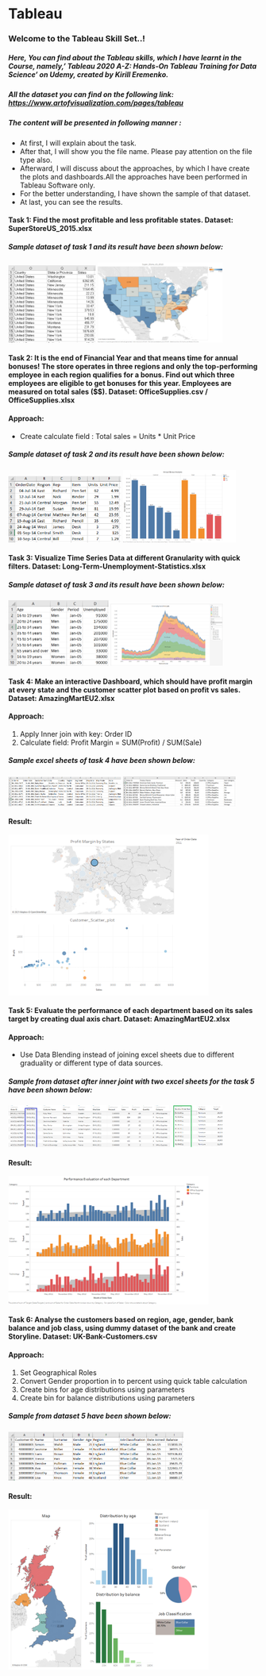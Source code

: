 # Tableau

### Welcome to the Tableau Skill Set..!

##### Here, You can find about the Tableau skills, which I have learnt in the Course, namely,’ Tableau 2020 A-Z: Hands-On Tableau Training for Data Science’ on Udemy, created by Kirill Eremenko. 
##### All the dataset you can find on the following link: https://www.artofvisualization.com/pages/tableau

##### The content will be presented in following manner : 
- At first, I will explain about the task.
- After that, I will show you the file name. Please pay attention on the file type also.
- Afterward, I will discuss about the approaches, by which I have create the plots and dashboards.All the approaches have been performed in Tableau Software only.
- For the better understanding, I have shown the sample of that dataset.
- At last, you can see the results.

#### Task 1: Find the most profitable and less profitable states.              Dataset: SuperStoreUS_2015.xlsx
##### Sample dataset of task 1 and its result have been shown below:
<p float="left">
  <img src="/Tableau_images/Image_1.png" width="35%" height= "35%" alt= "Sample_Dataset" />
  <img src="/Tableau_images/Image_2.png" width="50%" height= "50%" alt= "Results" />
</p>

#### Task 2: It is the end of Financial Year and that means time for annual bonuses! The store operates in three regions and only the top-performing employee in each region qualifies for a bonus. Find out which three employees are eligible to get bonuses for this year. Employees are measured on total sales ($$).           Dataset:  OfficeSupplies.csv / OfficeSupplies.xlsx
#### Approach:    
- Create calculate field : Total sales = Units * Unit Price
##### Sample dataset of task 2 and its result have been shown below:
<p float="left">
  <img src="/Tableau_images/Image_3.png" width="45%" height= "45%" alt= "Sample_Dataset" />
  <img src="/Tableau_images/Image_4.png" width="45%" height= "45%" alt= "Results" />
</p>

#### Task 3: Visualize Time Series Data at different Granularity with quick filters.            Dataset:  Long-Term-Unemployment-Statistics.xlsx
##### Sample dataset of task 3 and its result have been shown below:
<p float="left">
  <img src="/Tableau_images/Image_5.png" width="40%" height= "40%" alt= "Sample_Dataset" />
  <img src="/Tableau_images/Image_6.png" width="45%" height= "45%" alt= "Results" />
</p>

#### Task 4: Make an interactive Dashboard, which should have profit margin at every state and the customer scatter plot based on profit vs sales.            Dataset: AmazingMartEU2.xlsx
#### Approach:    
1. Apply Inner join with key: Order ID
2. Calculate field: Profit Margin = SUM(Profit) / SUM(Sale)

##### Sample excel sheets of task 4 have been shown below:
<p float="left">
  <img src="/Tableau_images/Image_7.png" width="45%" height= "45%" alt= "Sample_Dataset" />
  <img src="/Tableau_images/Image_8.png" width="45%" height= "45%" alt= "Results" />
</p>

#### Result:
<p float="left">
  <img src="/Tableau_images/Image_9.png" width="80%" height= "80%" alt= "Results" />
</p>

#### Task 5: Evaluate the performance of each department based on its sales target by creating dual axis chart.            Dataset:  AmazingMartEU2.xlsx
#### Approach:    
- 	Use Data Blending instead of joining excel sheets due to different graduality or different type of data sources.
##### Sample from dataset after inner joint with two excel sheets for the task 5 have been shown below:
<p float="left">
  <img src="/Tableau_images/Image_10.png" width="65%" height= "90%" alt= "Sample_Dataset" />
  <img src="/Tableau_images/Image_11.png" width="20%" height= "20%" alt= "Results" />
</p>

#### Result:
<p float="left">
  <img src="/Tableau_images/Image_12.png" width="80%" height= "80%" alt= "Results" />
</p>

#### Task 6: Analyse the customers based on region, age, gender, bank balance and job class, using dummy dataset of the bank and create Storyline.           Dataset:  UK-Bank-Customers.csv
#### Approach:    
1. Set Geographical Roles
2. Convert Gender proportion in to percent using quick table calculation
3. Create bins for age distributions using parameters
4. Create bin for balance distributions using parameters

##### Sample from dataset 5 have been shown below:
<p float="left">
  <img src="/Tableau_images/Image_13.png" width="70%" height= "70%" alt= "Sample_Dataset" />
</p>

#### Result:
<p float="left">
  <img src="/Tableau_images/Image_14.png" width="80%" height= "80%" alt= "Results" />
</p>


